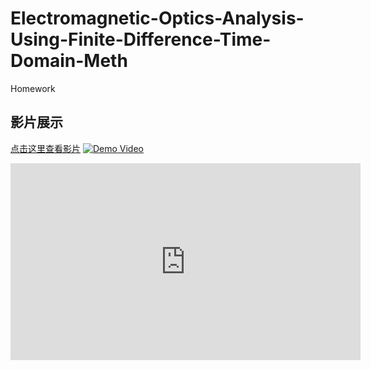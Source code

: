 # Electromagnetic-Optics-Analysis-Using-Finite-Difference-Time-Domain-Meth
Homework
## 影片展示

[点击这里查看影片](Homework1/HW1_Video.mp4)
[![Demo Video](https://img.youtube.com/vi/dQw4w9WgXcQ/0.jpg)](https://www.youtube.com/watch?v=dQw4w9WgXcQ)
<iframe width="560" height="315" src="https://www.youtube.com/embed/影片ID" frameborder="0" allow="accelerometer; autoplay; encrypted-media; gyroscope; picture-in-picture" allowfullscreen></iframe>
